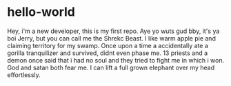 # hello-world
Hey, i'm a new developer, this is my first repo.
Aye yo wuts gud bby, it's ya boi Jerry, but you can call me the Shrekc Beast.
I like warm apple pie and claiming territory for my swamp.
Once upon a time a accidentally ate a gorilla tranquilizer and survived, didnt even phase me.
13 priests and a demon once said that i had no soul and they tried to fight me in which i won.
God and satan both fear me.
I can lift a full grown elephant over my head effortlessly.
